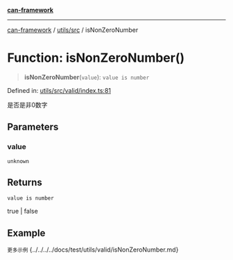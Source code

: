 [**can-framework**](../../../README.md)

***

[can-framework](../../../modules.md) / [utils/src](../README.md) / isNonZeroNumber

# Function: isNonZeroNumber()

> **isNonZeroNumber**(`value`): `value is number`

Defined in: [utils/src/valid/index.ts:81](https://github.com/acanowl/acanowl-framework/blob/c79152f4a5639ba2e312f011a139bf95a1b76935/packages/utils/src/valid/index.ts#L81)

是否是非0数字

## Parameters

### value

`unknown`

## Returns

`value is number`

true | false

## Example

```更多示例```
{../../../../docs/test/utils/valid/isNonZeroNumber.md}
